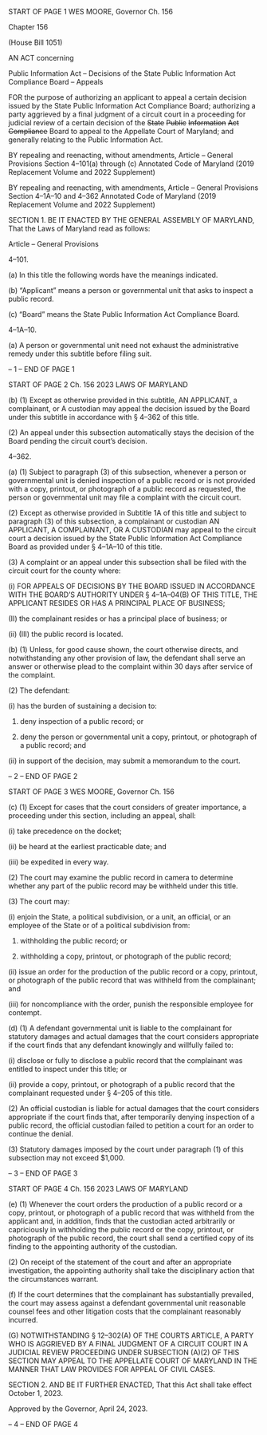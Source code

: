 START OF PAGE 1
WES MOORE, Governor Ch. 156

Chapter 156

(House Bill 1051)

AN ACT concerning

Public Information Act – Decisions of the State Public Information Act
Compliance Board – Appeals

FOR the purpose of authorizing an applicant to appeal a certain decision issued by the
State Public Information Act Compliance Board; authorizing a party aggrieved by a
final judgment of a circuit court in a proceeding for judicial review of a certain
decision of the ~~State~~ ~~Public~~ ~~Information~~ ~~Act~~ ~~Compliance~~ Board to appeal to the
Appellate Court of Maryland; and generally relating to the Public Information Act.

BY repealing and reenacting, without amendments,
Article – General Provisions
Section 4–101(a) through (c)
Annotated Code of Maryland
(2019 Replacement Volume and 2022 Supplement)

BY repealing and reenacting, with amendments,
Article – General Provisions
Section 4–1A–10 and 4–362
Annotated Code of Maryland
(2019 Replacement Volume and 2022 Supplement)

SECTION 1. BE IT ENACTED BY THE GENERAL ASSEMBLY OF MARYLAND,
That the Laws of Maryland read as follows:

Article – General Provisions

4–101.

(a) In this title the following words have the meanings indicated.

(b) “Applicant” means a person or governmental unit that asks to inspect a public
record.

(c) “Board” means the State Public Information Act Compliance Board.

4–1A–10.

(a) A person or governmental unit need not exhaust the administrative remedy
under this subtitle before filing suit.

– 1 –
END OF PAGE 1

START OF PAGE 2
Ch. 156 2023 LAWS OF MARYLAND

(b) (1) Except as otherwise provided in this subtitle, AN APPLICANT, a
complainant, or A custodian may appeal the decision issued by the Board under this subtitle
in accordance with § 4–362 of this title.

(2) An appeal under this subsection automatically stays the decision of the
Board pending the circuit court’s decision.

4–362.

(a) (1) Subject to paragraph (3) of this subsection, whenever a person or
governmental unit is denied inspection of a public record or is not provided with a copy,
printout, or photograph of a public record as requested, the person or governmental unit
may file a complaint with the circuit court.

(2) Except as otherwise provided in Subtitle 1A of this title and subject to
paragraph (3) of this subsection, a complainant or custodian AN APPLICANT, A
COMPLAINANT, OR A CUSTODIAN may appeal to the circuit court a decision issued by the
State Public Information Act Compliance Board as provided under § 4–1A–10 of this title.

(3) A complaint or an appeal under this subsection shall be filed with the
circuit court for the county where:

(i) FOR APPEALS OF DECISIONS BY THE BOARD ISSUED IN
ACCORDANCE WITH THE BOARD’S AUTHORITY UNDER § 4–1A–04(B) OF THIS TITLE,
THE APPLICANT RESIDES OR HAS A PRINCIPAL PLACE OF BUSINESS;

(II) the complainant resides or has a principal place of business; or

(ii) (III) the public record is located.

(b) (1) Unless, for good cause shown, the court otherwise directs, and
notwithstanding any other provision of law, the defendant shall serve an answer or
otherwise plead to the complaint within 30 days after service of the complaint.

(2) The defendant:

(i) has the burden of sustaining a decision to:

1. deny inspection of a public record; or

2. deny the person or governmental unit a copy, printout, or
photograph of a public record; and

(ii) in support of the decision, may submit a memorandum to the
court.

– 2 –
END OF PAGE 2

START OF PAGE 3
WES MOORE, Governor Ch. 156

(c) (1) Except for cases that the court considers of greater importance, a
proceeding under this section, including an appeal, shall:

(i) take precedence on the docket;

(ii) be heard at the earliest practicable date; and

(iii) be expedited in every way.

(2) The court may examine the public record in camera to determine
whether any part of the public record may be withheld under this title.

(3) The court may:

(i) enjoin the State, a political subdivision, or a unit, an official, or
an employee of the State or of a political subdivision from:

1. withholding the public record; or

2. withholding a copy, printout, or photograph of the public
record;

(ii) issue an order for the production of the public record or a copy,
printout, or photograph of the public record that was withheld from the complainant; and

(iii) for noncompliance with the order, punish the responsible
employee for contempt.

(d) (1) A defendant governmental unit is liable to the complainant for
statutory damages and actual damages that the court considers appropriate if the court
finds that any defendant knowingly and willfully failed to:

(i) disclose or fully to disclose a public record that the complainant
was entitled to inspect under this title; or

(ii) provide a copy, printout, or photograph of a public record that the
complainant requested under § 4–205 of this title.

(2) An official custodian is liable for actual damages that the court
considers appropriate if the court finds that, after temporarily denying inspection of a
public record, the official custodian failed to petition a court for an order to continue the
denial.

(3) Statutory damages imposed by the court under paragraph (1) of this
subsection may not exceed $1,000.

– 3 –
END OF PAGE 3

START OF PAGE 4
Ch. 156 2023 LAWS OF MARYLAND

(e) (1) Whenever the court orders the production of a public record or a copy,
printout, or photograph of a public record that was withheld from the applicant and, in
addition, finds that the custodian acted arbitrarily or capriciously in withholding the public
record or the copy, printout, or photograph of the public record, the court shall send a
certified copy of its finding to the appointing authority of the custodian.

(2) On receipt of the statement of the court and after an appropriate
investigation, the appointing authority shall take the disciplinary action that the
circumstances warrant.

(f) If the court determines that the complainant has substantially prevailed, the
court may assess against a defendant governmental unit reasonable counsel fees and other
litigation costs that the complainant reasonably incurred.

(G) NOTWITHSTANDING § 12–302(A) OF THE COURTS ARTICLE, A PARTY
WHO IS AGGRIEVED BY A FINAL JUDGMENT OF A CIRCUIT COURT IN A JUDICIAL
REVIEW PROCEEDING UNDER SUBSECTION (A)(2) OF THIS SECTION MAY APPEAL TO
THE APPELLATE COURT OF MARYLAND IN THE MANNER THAT LAW PROVIDES FOR
APPEAL OF CIVIL CASES.

SECTION 2. AND BE IT FURTHER ENACTED, That this Act shall take effect
October 1, 2023.

Approved by the Governor, April 24, 2023.

– 4 –
END OF PAGE 4
